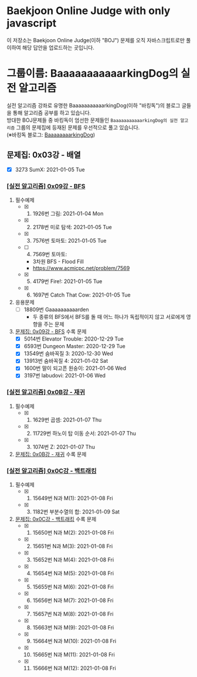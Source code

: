 # Baekjoon Online Judge with only javascript
이 저장소는 Baekjoon Online Judge(이하 "BOJ") 문제를 오직 자바스크립트로만 풀이하여 해당 답안을 업로드하는 곳입니다.

# 그룹이름: BaaaaaaaaaaarkingDog의 실전 알고리즘 
실전 알고리즘 강좌로 유명한 BaaaaaaaaaaarkingDog(이하 "바킹독")의 블로그 글들을 통해 알고리즘 공부를 하고 있습니다. <br>
방대한 BOJ문제들 중 바킹독이 엄선한 문제들인 `BaaaaaaaaaaarkingDog의 실전 알고리즘` 그룹의 문제집에 등재된 문제를 우선적으로 풀고 있습니다.<br>
(※바킹독 블로그: [BaaaaaaaarkingDog](https://blog.encrypted.gg/category/%EA%B0%95%EC%A2%8C/%EC%8B%A4%EC%A0%84%20%EC%95%8C%EA%B3%A0%EB%A6%AC%EC%A6%98?page=2))


## 문제집: 0x03강 - 배열
- [x] 3273 SumX: 2021-01-05 Tue

### [[실전 알고리즘] 0x09강 - BFS](https://blog.encrypted.gg/941?category=773649) 
1. 필수예제
   - [x] 1. 1926번 그림: 2021-01-04 Mon
   - [x] 2. 2178번 미로 탐색: 2021-01-05 Tue
   - [x] 3. 7576번 토마토: 2021-01-05 Tue
   - [ ] 4. 7569번 토마토: 
     - 3차원 BFS - Flood Fill
     - https://www.acmicpc.net/problem/7569
   - [x] 5. 4179번 Fire!: 2021-01-05 Tue
   - [x] 6. 1697번 Catch That Cow: 2021-01-05 Tue
2. 응용문제
   - [ ] 18809번 Gaaaaaaaaaarden
     - 두 종류의 BFS에서 BFS를 돌 때 어느 하나가 독립적이지 않고 서로에게 영향을 주는 문제
3. [문제집: 0x09강 - BFS](https://blog.encrypted.gg/941?category=773649) 수록 문제
   - [x] 5014번 Elevator Trouble: 2020-12-29 Tue
   - [x] 6593번 Dungeon Master: 2020-12-29 Tue 
   - [x] 13549번 숨바꼭질 3: 2020-12-30 Wed
   - [x] 13913번 숨바꼭질 4: 2021-01-02 Sat
   - [x] 1600번 말이 되고픈 원숭이: 2021-01-06 Wed
   - [x] 3197번 labudovi: 2021-01-06 Wed

### [[실전 알고리즘] 0x0B강 - 재귀](https://blog.encrypted.gg/943?category=773649)
1. 필수예제
   - [x] 1. 1629번 곱셈: 2021-01-07 Thu
   - [x] 2. 11729번 하노이 탑 이동 순서: 2021-01-07 Thu
   - [x] 3. 1074번 Z: 2021-01-07 Thu
2. [문제집: 0x0B강 - 재귀](https://www.acmicpc.net/group/workbook/view/4490/23786) 수록 문제

### [[실전 알고리즘] 0x0C강 - 백트래킹](https://blog.encrypted.gg/945?category=773649)
1. 필수예제
   - [x] 1. 15649번 N과 M(1): 2021-01-08 Fri
   - [x] 3. 1182번 부분수열의 합: 2021-01-09 Sat

2. [문제집: 0x0C강 - 백트래킹](https://www.acmicpc.net/group/workbook/view/4490/24184) 수록 문제
   - [x] 1. 15650번 N과 M(2): 2021-01-08 Fri
   - [x] 2. 15651번 N과 M(3): 2021-01-08 Fri
   - [x] 3. 15652번 N과 M(4): 2021-01-08 Fri
   - [x] 4. 15654번 N과 M(5): 2021-01-08 Fri
   - [x] 5. 15655번 N과 M(6): 2021-01-08 Fri
   - [x] 6. 15656번 N과 M(7): 2021-01-08 Fri
   - [x] 7. 15657번 N과 M(8): 2021-01-08 Fri
   - [x] 8. 15663번 N과 M(9): 2021-01-08 Fri
   - [x] 9. 15664번 N과 M(10): 2021-01-08 Fri
   - [x] 10. 15665번 N과 M(11): 2021-01-08 Fri
   - [x] 11. 15666번 N과 M(12): 2021-01-08 Fri